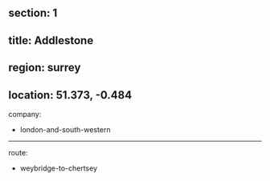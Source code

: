 section: 1
----
title: Addlestone
----
region: surrey
----
location: 51.373, -0.484
----
company:
- london-and-south-western
----
route:
- weybridge-to-chertsey
